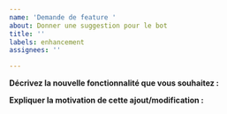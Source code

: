 ```yaml
---
name: 'Demande de feature '
about: Donner une suggestion pour le bot
title: ''
labels: enhancement
assignees: ''

---
```


**Décrivez la nouvelle fonctionnalité que vous souhaitez :**

**Expliquer la motivation de cette ajout/modification :**
